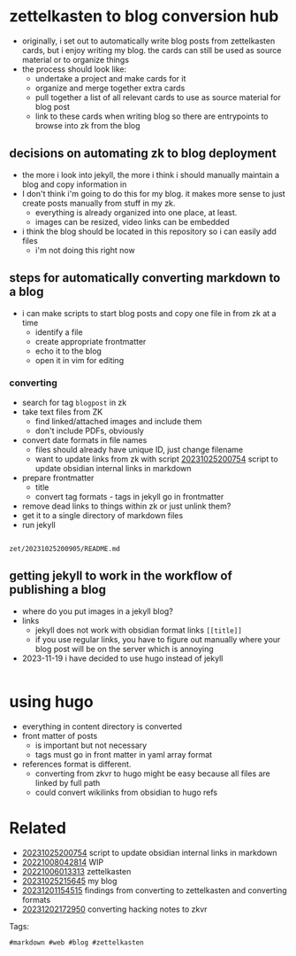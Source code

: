 # zettelkasten to blog conversion hub

- originally, i set out to automatically write blog posts from zettelkasten cards, but i enjoy writing my blog. the cards can still be used as source material or to organize things
- the process should look like:
  - undertake a project and make cards for it
  - organize and merge together extra cards
  - pull together a list of all relevant cards to use as source material for blog post
  - link to these cards when writing blog so there are entrypoints to browse into zk from the blog

## decisions on automating zk to blog deployment
- the more i look into jekyll, the more i think i should manually maintain a blog and copy information in
- I don't think i'm going to do this for my blog. it makes more sense to just create posts manually from stuff in my zk.
  - everything is already organized into one place, at least.
  - images can be resized, video links can be embedded
- i think the blog should be located in this repository so i can easily add files
  - i'm not doing this right now

## steps for automatically converting markdown to a blog
- i can make scripts to start blog posts and copy one file in from zk at a time
  - identify a file
  - create appropriate frontmatter
  - echo it to the blog
  - open it in vim for editing

### converting
- search for tag `blogpost` in zk
- take text files from ZK
  - find linked/attached images and include them
  - don't include PDFs, obviously
- convert date formats in file names
  - files should already have unique ID, just change filename
  - want to update links from zk with script [20231025200754](/zet/20231025200754/README.md) script to update obsidian internal links in markdown
- prepare frontmatter
  - title
  - convert tag formats - tags in jekyll go in frontmatter
- remove dead links to things within zk or just unlink them?
- get it to a single directory of markdown files
- run jekyll

```
```

` zet/20231025200905/README.md `

## getting jekyll to work in the workflow of publishing a blog

- where do you put images in a jekyll blog?
- links
  - jekyll does not work with obsidian format links `[[title]]`
  - if you use regular links, you have to figure out manually where your blog post will be on the server which is annoying
- 2023-11-19 i have decided to use hugo instead of jekyll

```
```

# using hugo

- everything in content directory is converted
- front matter of posts
  - is important but not necessary
  - tags must go in front matter in yaml array format
- references format is different.
  - converting from zkvr to hugo might be easy because all files are linked by full path
  - could convert wikilinks from obsidian to hugo refs

# Related

- [20231025200754](/zet/20231025200754/README.md) script to update obsidian internal links in markdown
- [20221008042814](/zet/20221008042814/README.md) WIP
- [20221006013313](/zet/20221006013313/README.md) zettelkasten
- [20231025215645](/zet/20231025215645/README.md) my blog
- [20231201154515](/zet/20231201154515/README.md) findings from converting to zettelkasten and converting formats
- [20231202172950](/zet/20231202172950/README.md) converting hacking notes to zkvr

Tags:

    #markdown #web #blog #zettelkasten
